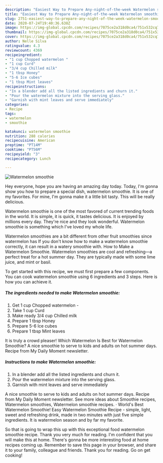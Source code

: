 ```yaml
---
description: "Easiest Way to Prepare Any-night-of-the-week Watermelon smoothie"
title: "Easiest Way to Prepare Any-night-of-the-week Watermelon smoothie"
slug: 2751-easiest-way-to-prepare-any-night-of-the-week-watermelon-smoothie
date: 2020-07-24T19:40:36.638Z
image: https://img-global.cpcdn.com/recipes/7075ce2a318d0ca4/751x532cq70/watermelon-smoothie-recipe-main-photo.jpg
thumbnail: https://img-global.cpcdn.com/recipes/7075ce2a318d0ca4/751x532cq70/watermelon-smoothie-recipe-main-photo.jpg
cover: https://img-global.cpcdn.com/recipes/7075ce2a318d0ca4/751x532cq70/watermelon-smoothie-recipe-main-photo.jpg
author: Nelle Silva
ratingvalue: 4.3
reviewcount: 4369
recipeingredient:
- "1 cup Chopped watermelon "
- "1 cup Curd"
- "3/4 cup Chilled milk"
- "1 tbsp Honey"
- "5-6 Ice cubes"
- "1 tbsp Mint leaves"
recipeinstructions:
- "In a blender add all the listed ingredients and churn it."
- "Pour the watermelon mixture into the serving glass."
- "Garnish with mint leaves and serve immediately"
categories:
- Recipe
tags:
- watermelon
- smoothie

katakunci: watermelon smoothie 
nutrition: 288 calories
recipecuisine: American
preptime: "PT14M"
cooktime: "PT56M"
recipeyield: "3"
recipecategory: Lunch

---
```



![Watermelon smoothie](https://img-global.cpcdn.com/recipes/7075ce2a318d0ca4/751x532cq70/watermelon-smoothie-recipe-main-photo.jpg)

Hey everyone, hope you are having an amazing day today. Today, I'm gonna show you how to prepare a special dish, watermelon smoothie. It is one of my favorites. For mine, I'm gonna make it a little bit tasty. This will be really delicious.

Watermelon smoothie is one of the most favored of current trending foods in the world. It is simple, it is quick, it tastes delicious. It is enjoyed by millions every day. They're nice and they look wonderful. Watermelon smoothie is something which I've loved my whole life.

Watermelon smoothies are a bit different from other fruit smoothies since watermelon has If you don&#39;t know how to make a watermelon smoothie correctly, it can result in a watery smoothie with. How to Make a Watermelon Smoothie. Watermelon smoothies are cool and refreshing—a perfect treat for a hot summer day. They are typically made with some lime juice, and mint or basil.


To get started with this recipe, we must first prepare a few components. You can cook watermelon smoothie using 6 ingredients and 3 steps. Here is how you can achieve it.

<!--inarticleads1-->

##### The ingredients needed to make Watermelon smoothie:

1. Get 1 cup Chopped watermelon -
1. Take 1 cup Curd
1. Make ready 3/4 cup Chilled milk
1. Prepare 1 tbsp Honey
1. Prepare 5-6 Ice cubes
1. Prepare 1 tbsp Mint leaves


It is truly a crowd pleaser! Which Watermelon Is Best for Watermelon Smoothie? A nice smoothie to serve to kids and adults on hot summer days. Recipe from My Daily Moment newsletter. 

<!--inarticleads2-->

##### Instructions to make Watermelon smoothie:

1. In a blender add all the listed ingredients and churn it.
1. Pour the watermelon mixture into the serving glass.
1. Garnish with mint leaves and serve immediately


A nice smoothie to serve to kids and adults on hot summer days. Recipe from My Daily Moment newsletter. See more ideas about Smoothie recipes, Watermelon smoothies, Watermelon smoothie recipes. · World&#39;s Best Watermelon Smoothie! Easy Watermelon Smoothie Recipe - simple, light, sweet and refreshing drink, made in two minutes with just five simple ingredients. It is watermelon season and by far my favorite. 

So that is going to wrap this up with this exceptional food watermelon smoothie recipe. Thank you very much for reading. I'm confident that you will make this at home. There's gonna be more interesting food at home recipes coming up. Remember to save this page in your browser, and share it to your family, colleague and friends. Thank you for reading. Go on get cooking!

